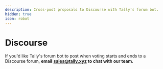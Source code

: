 ```yaml
---
description: Cross-post proposals to Discourse with Tally's forum bot.
hidden: true
icon: robot
---
```


# Discourse

If you'd like Tally's forum bot to post when voting starts and ends to a Discourse forum, **email** [**sales@tally.xyz**](mailto:sales@tally.xyz) **to chat with our team.**&#x20;
